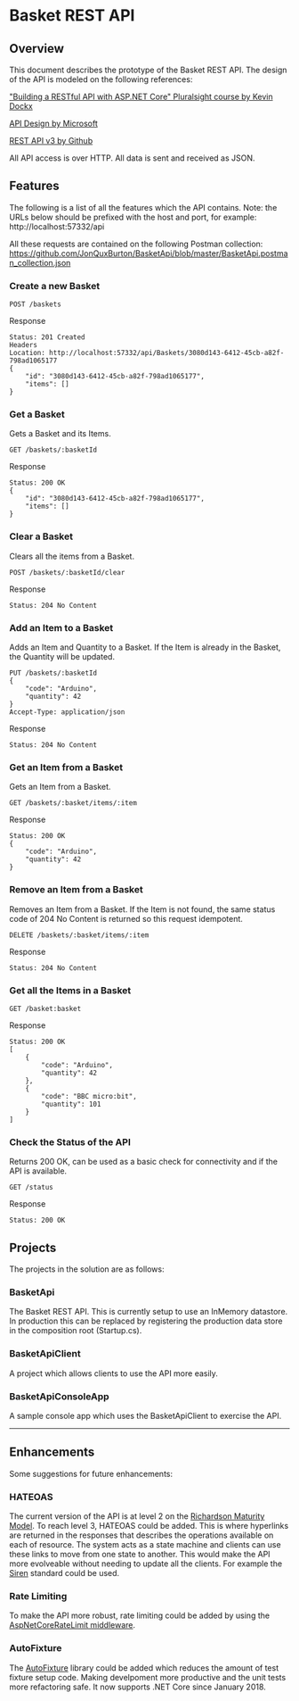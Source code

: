 # Basket REST API

## Overview

This document describes the prototype of the Basket REST API. The design of the API is modeled on the following references:

["Building a RESTful API with ASP.NET Core" Pluralsight course by Kevin Dockx](https://app.pluralsight.com/library/courses/asp-dot-net-core-restful-api-building/table-of-contents)

[API Design by Microsoft](https://docs.microsoft.com/en-us/azure/architecture/best-practices/api-design)

[REST API v3 by Github](https://developer.github.com/v3/)

All API access is over HTTP. All data is sent and received as JSON.

## Features

The following is a list of all the features which the API contains.
Note: the URLs below should be prefixed with the host and port, for example: http://localhost:57332/api

All these requests are contained on the following Postman collection: https://github.com/JonQuxBurton/BasketApi/blob/master/BasketApi.postman_collection.json


### Create a new Basket
```
POST /baskets
```

Response
```
Status: 201 Created
Headers
Location: http://localhost:57332/api/Baskets/3080d143-6412-45cb-a82f-798ad1065177
{
    "id": "3080d143-6412-45cb-a82f-798ad1065177",
    "items": []
}	
```

### Get a Basket
Gets a Basket and its Items.
```
GET /baskets/:basketId
```
Response
```
Status: 200 OK
{
    "id": "3080d143-6412-45cb-a82f-798ad1065177",
    "items": []
}
```
	
### Clear a Basket
Clears all the items from a Basket.

```
POST /baskets/:basketId/clear
```
Response
```
Status: 204 No Content
```

### Add an Item to a Basket
Adds an Item and Quantity to a Basket. If the Item is already in the Basket, the Quantity will be updated.
```
PUT /baskets/:basketId
{
	"code": "Arduino",
	"quantity": 42
}
Accept-Type: application/json
```

Response 
```
Status: 204 No Content
```

### Get an Item from a Basket
Gets an Item from a Basket.
```
GET /baskets/:basket/items/:item
```

Response
```
Status: 200 OK
{
    "code": "Arduino",
    "quantity": 42
}
```

### Remove an Item from a Basket
Removes an Item from a Basket. If the Item is not found, the same status code of 204 No Content is returned so this request idempotent.
```
DELETE /baskets/:basket/items/:item
```

Response
```
Status: 204 No Content
```

### Get all the Items in a Basket
```
GET /basket:basket
```
Response
```
Status: 200 OK
[
    {
        "code": "Arduino",
        "quantity": 42
    },
    {
        "code": "BBC micro:bit",
        "quantity": 101
    }
]
```

### Check the Status of the API
Returns 200 OK, can be used as a basic check for connectivity and if the API is available.
```
GET /status
```
Response
```
Status: 200 OK
```
		
## Projects

The projects in the solution are as follows:

### BasketApi
The Basket REST API. This is currently setup to use an InMemory datastore. In production this can be replaced by registering the production data store in the composition root (Startup.cs).

### BasketApiClient
A project which allows clients to use the API more easily.

### BasketApiConsoleApp
A sample console app which uses the BasketApiClient to exercise the API.

---

## Enhancements

Some suggestions for future enhancements:

### HATEOAS
The current version of the API is at level 2 on the [Richardson Maturity Model](https://martinfowler.com/articles/richardsonMaturityModel.html). To reach level 3, HATEOAS could be added. This is where hyperlinks are returned in the responses that describes the operations available on each of resource. The system acts as a state machine and clients can use these links to move from one state to another. This would make the API more evolveable without needing to update all the clients. For example the [Siren](https://github.com/kevinswiber/siren) standard could be used.

### Rate Limiting
To make the API more robust, rate limiting could be added by using the [AspNetCoreRateLimit middleware](https://github.com/stefanprodan/AspNetCoreRateLimit).

### AutoFixture

The [AutoFixture](https://github.com/AutoFixture/AutoFixture) library could be added which reduces the amount of test fixture setup code. Making develpoment more productive and the unit tests more refactoring safe. It now supports .NET Core since January 2018.
